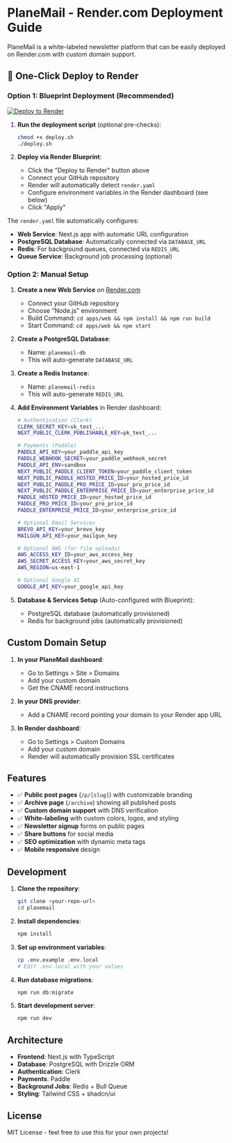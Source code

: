 # PlaneMail - Render.com Deployment Guide

PlaneMail is a white-labeled newsletter platform that can be easily deployed on Render.com with custom domain support.

## 🚀 One-Click Deploy to Render

### Option 1: Blueprint Deployment (Recommended)

[![Deploy to Render](https://render.com/images/deploy-to-render-button.svg)](https://render.com/deploy)

1. **Run the deployment script** (optional pre-checks):
   ```bash
   chmod +x deploy.sh
   ./deploy.sh
   ```

2. **Deploy via Render Blueprint**:
   - Click the "Deploy to Render" button above
   - Connect your GitHub repository
   - Render will automatically detect `render.yaml`
   - Configure environment variables in the Render dashboard (see below)
   - Click "Apply"

The `render.yaml` file automatically configures:
- **Web Service**: Next.js app with automatic URL configuration
- **PostgreSQL Database**: Automatically connected via `DATABASE_URL`
- **Redis**: For background queues, connected via `REDIS_URL`
- **Queue Service**: Background job processing (optional)

### Option 2: Manual Setup

1. **Create a new Web Service** on [Render.com](https://render.com)
   - Connect your GitHub repository
   - Choose "Node.js" environment
   - Build Command: `cd apps/web && npm install && npm run build`
   - Start Command: `cd apps/web && npm start`

2. **Create a PostgreSQL Database**:
   - Name: `planemail-db`
   - This will auto-generate `DATABASE_URL`

3. **Create a Redis Instance**:
   - Name: `planemail-redis`
   - This will auto-generate `REDIS_URL`

4. **Add Environment Variables** in Render dashboard:
   ```bash
   # Authentication (Clerk)
   CLERK_SECRET_KEY=sk_test_...
   NEXT_PUBLIC_CLERK_PUBLISHABLE_KEY=pk_test_...
   
   # Payments (Paddle)
   PADDLE_API_KEY=your_paddle_api_key
   PADDLE_WEBHOOK_SECRET=your_paddle_webhook_secret
   PADDLE_API_ENV=sandbox
   NEXT_PUBLIC_PADDLE_CLIENT_TOKEN=your_paddle_client_token
   NEXT_PUBLIC_PADDLE_HOSTED_PRICE_ID=your_hosted_price_id
   NEXT_PUBLIC_PADDLE_PRO_PRICE_ID=your_pro_price_id
   NEXT_PUBLIC_PADDLE_ENTERPRISE_PRICE_ID=your_enterprise_price_id
   PADDLE_HOSTED_PRICE_ID=your_hosted_price_id
   PADDLE_PRO_PRICE_ID=your_pro_price_id
   PADDLE_ENTERPRISE_PRICE_ID=your_enterprise_price_id
   
   # Optional Email Services
   BREVO_API_KEY=your_brevo_key
   MAILGUN_API_KEY=your_mailgun_key
   
   # Optional AWS (for file uploads)
   AWS_ACCESS_KEY_ID=your_aws_access_key
   AWS_SECRET_ACCESS_KEY=your_aws_secret_key
   AWS_REGION=us-east-1
   
   # Optional Google AI
   GOOGLE_API_KEY=your_google_api_key
   ```

3. **Database & Services Setup** (Auto-configured with Blueprint):
   - PostgreSQL database (automatically provisioned)
   - Redis for background jobs (automatically provisioned)

## Custom Domain Setup

1. **In your PlaneMail dashboard**: 
   - Go to Settings > Site > Domains
   - Add your custom domain
   - Get the CNAME record instructions

2. **In your DNS provider**:
   - Add a CNAME record pointing your domain to your Render app URL

3. **In Render dashboard**:
   - Go to Settings > Custom Domains
   - Add your custom domain
   - Render will automatically provision SSL certificates

## Features

- ✅ **Public post pages** (`/p/[slug]`) with customizable branding
- ✅ **Archive page** (`/archive`) showing all published posts
- ✅ **Custom domain support** with DNS verification
- ✅ **White-labeling** with custom colors, logos, and styling
- ✅ **Newsletter signup** forms on public pages
- ✅ **Share buttons** for social media
- ✅ **SEO optimization** with dynamic meta tags
- ✅ **Mobile responsive** design

## Development

1. **Clone the repository**:
   ```bash
   git clone <your-repo-url>
   cd planemail
   ```

2. **Install dependencies**:
   ```bash
   npm install
   ```

3. **Set up environment variables**:
   ```bash
   cp .env.example .env.local
   # Edit .env.local with your values
   ```

4. **Run database migrations**:
   ```bash
   npm run db:migrate
   ```

5. **Start development server**:
   ```bash
   npm run dev
   ```

## Architecture

- **Frontend**: Next.js with TypeScript
- **Database**: PostgreSQL with Drizzle ORM
- **Authentication**: Clerk
- **Payments**: Paddle
- **Background Jobs**: Redis + Bull Queue
- **Styling**: Tailwind CSS + shadcn/ui

## License

MIT License - feel free to use this for your own projects!
